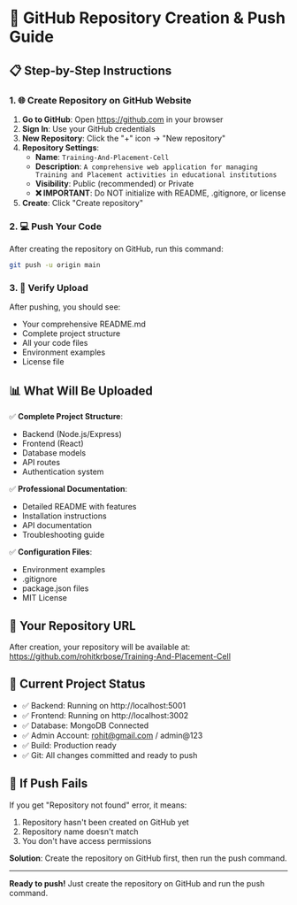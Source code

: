 # 🚀 GitHub Repository Creation & Push Guide

## 📋 Step-by-Step Instructions

### 1. 🌐 Create Repository on GitHub Website

1. **Go to GitHub**: Open https://github.com in your browser
2. **Sign In**: Use your GitHub credentials
3. **New Repository**: Click the "+" icon → "New repository"
4. **Repository Settings**:
   - **Name**: `Training-And-Placement-Cell`
   - **Description**: `A comprehensive web application for managing Training and Placement activities in educational institutions`
   - **Visibility**: Public (recommended) or Private
   - **❌ IMPORTANT**: Do NOT initialize with README, .gitignore, or license
5. **Create**: Click "Create repository"

### 2. 💻 Push Your Code

After creating the repository on GitHub, run this command:

```bash
git push -u origin main
```

### 3. 🎉 Verify Upload

After pushing, you should see:
- Your comprehensive README.md
- Complete project structure
- All your code files
- Environment examples
- License file

## 📊 What Will Be Uploaded

✅ **Complete Project Structure**:
- Backend (Node.js/Express)
- Frontend (React)
- Database models
- API routes
- Authentication system

✅ **Professional Documentation**:
- Detailed README with features
- Installation instructions
- API documentation
- Troubleshooting guide

✅ **Configuration Files**:
- Environment examples
- .gitignore
- package.json files
- MIT License

## 🔧 Your Repository URL

After creation, your repository will be available at:
https://github.com/rohitkrbose/Training-And-Placement-Cell

## 🎯 Current Project Status

- ✅ Backend: Running on http://localhost:5001
- ✅ Frontend: Running on http://localhost:3002  
- ✅ Database: MongoDB Connected
- ✅ Admin Account: rohit@gmail.com / admin@123
- ✅ Build: Production ready
- ✅ Git: All changes committed and ready to push

## 🚨 If Push Fails

If you get "Repository not found" error, it means:
1. Repository hasn't been created on GitHub yet
2. Repository name doesn't match
3. You don't have access permissions

**Solution**: Create the repository on GitHub first, then run the push command.

---
**Ready to push!** Just create the repository on GitHub and run the push command.
